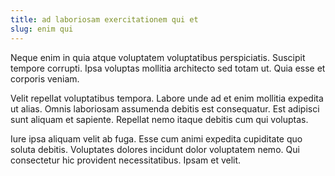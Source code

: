 ```yaml
---
title: ad laboriosam exercitationem qui et
slug: enim qui
---
```


Neque enim in quia atque voluptatem voluptatibus perspiciatis. Suscipit tempore corrupti. Ipsa voluptas mollitia architecto sed totam ut. Quia esse et corporis veniam.

Velit repellat voluptatibus tempora. Labore unde ad et enim mollitia expedita ut alias. Omnis laboriosam assumenda debitis est consequatur. Est adipisci sunt aliquam et sapiente. Repellat nemo itaque debitis cum qui voluptas.

Iure ipsa aliquam velit ab fuga. Esse cum animi expedita cupiditate quo soluta debitis. Voluptates dolores incidunt dolor voluptatem nemo. Qui consectetur hic provident necessitatibus. Ipsam et velit.
